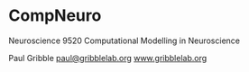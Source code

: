 CompNeuro
=========

Neuroscience 9520
Computational Modelling in Neuroscience

Paul Gribble
paul@gribblelab.org
www.gribblelab.org


